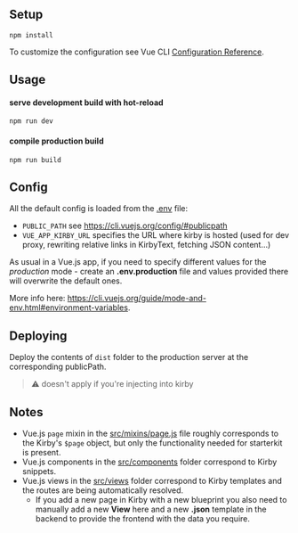 ## Setup
```
npm install
```
To customize the configuration see Vue CLI [Configuration Reference](https://cli.vuejs.org/config/).


## Usage

#### serve development build with hot-reload
```
npm run dev
```

#### compile production build
```
npm run build
```


## Config

All the default config is loaded from the [.env](.env) file:
- `PUBLIC_PATH` see https://cli.vuejs.org/config/#publicpath
- `VUE_APP_KIRBY_URL` specifies the URL where kirby is hosted (used for dev proxy, rewriting relative links in KirbyText, fetching JSON content...)

As usual in a Vue.js app, if you need to specify different values for the *production* mode - create an **.env.production** file and values provided there will overwrite the default ones.

More info here: https://cli.vuejs.org/guide/mode-and-env.html#environment-variables.


## Deploying

Deploy the contents of `dist` folder to the production server at the corresponding publicPath.

> ⚠️ doesn't apply if you're injecting into kirby


## Notes

- Vue.js `page` mixin in the [src/mixins/page.js](src/mixins/page.js) file roughly corresponds to the Kirby's `$page` object, but only the functionality needed for starterkit is present.
- Vue.js components in the [src/components](src/components) folder correspond to Kirby snippets.
- Vue.js views in the [src/views](src/views) folder correspond to Kirby templates and the routes are being automatically resolved.
  - If you add a new page in Kirby with a new blueprint you also need to manually add a new **View** here and a new **.json** template in the backend to provide the frontend with the data you require.
